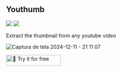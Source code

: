 <h2>Youthumb</h2>

<p>
  <img src="https://img.shields.io/badge/Next.js-000000?style=for-the-badge&logo=next.js&logoColor=white"/>
  <img src="https://img.shields.io/badge/Tailwind_CSS-38B2AC?style=for-the-badge&logo=tailwind-css&logoColor=white"/>
</p>

<p>
   Extract the thumbnail from any youtube video
</p>

![Captura de tela 2024-12-11 - 21 11 07](https://github.com/user-attachments/assets/76de50de-6b18-4e97-a08a-fa074683ccad)

<a href="https://you-thumb.vercel.app">
  <img src="https://img.shields.io/badge/%F0%9F%93%8E-Try it for free-blue" alt="🔗 Try it for free" width="150" height="30">
</a>
